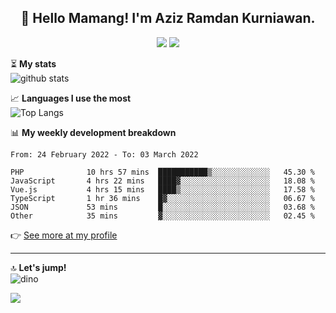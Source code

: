<h2 align="center">👋 Hello Mamang! I'm Aziz Ramdan Kurniawan.</h2>  
<p align="center">
  <img src="https://komarev.com/ghpvc/?username=azizramdan">
  <img src="https://wakatime.com/badge/user/90056fa0-4c31-4eca-954e-2a3ac05896f9.svg">
</p>
    
⏳ **My stats**  
![github stats](https://github-readme-stats.vercel.app/api?username=azizramdan&show_icons=true&count_private=true&title_color=000&hide_border=true&hide_title=true)  

📈 **Languages I use the most**  
![Top Langs](https://github-readme-stats.vercel.app/api/top-langs/?username=azizramdan&layout=compact&langs_count=6&hide=tsql&hide_border=true&hide_title=true&exclude_repo=Futsal-Go,Futsal-Go-Admin,Sistem-Informasi-Sensus-Harian-Rawat-Inap)  

📊 **My weekly development breakdown**
<!--START_SECTION:waka-->

```text
From: 24 February 2022 - To: 03 March 2022

PHP              10 hrs 57 mins  ███████████▒░░░░░░░░░░░░░   45.30 %
JavaScript       4 hrs 22 mins   ████▓░░░░░░░░░░░░░░░░░░░░   18.08 %
Vue.js           4 hrs 15 mins   ████▒░░░░░░░░░░░░░░░░░░░░   17.58 %
TypeScript       1 hr 36 mins    █▓░░░░░░░░░░░░░░░░░░░░░░░   06.67 %
JSON             53 mins         █░░░░░░░░░░░░░░░░░░░░░░░░   03.68 %
Other            35 mins         ▓░░░░░░░░░░░░░░░░░░░░░░░░   02.45 %
```

<!--END_SECTION:waka-->
👉 [See more at my profile](https://wakatime.com/@azizramdan)
***
🔝 **Let's jump!**  
![dino](https://raw.githubusercontent.com/azizramdan/azizramdan/master/dino.gif)  

![](https://hit.yhype.me/github/profile?user_id=27954794)
